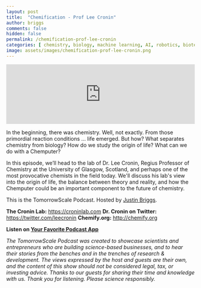 ```yaml
---
layout: post
title:  "Chemification - Prof Lee Cronin"
author: briggs
comments: false
hidden: false
permalink: /chemification-prof-lee-cronin
categories: [ chemistry, biology, machine learning, AI, robotics, biotech, materials, data science, research ]
image: assets/images/chemification-prof-lee-cronin.png
---
```


<iframe src="https://anchor.fm/tomorrowscale/embed/episodes/Chemification---Prof--Lee-Cronin-ecajia" height="160px" width="100%" frameborder="0" scrolling="no"></iframe>

In the beginning, there was chemistry. Well, not exactly. From those primordial reaction conditions … life emerged. But how? What separates chemistry from biology? How do we study the origin of life? What can we do with a Chemputer?

In this episode, we’ll head to the lab of Dr. Lee Cronin, Regius Professor of Chemistry at the University of Glasgow, Scotland, and perhaps one of the most provocative chemists in the field today. We'll discuss his lab's view into the origin of life, the balance between theory and reality, and how the Chemputer could be an important component to the future of chemistry. 

This is the TomorrowScale Podcast. Hosted by [Justin Briggs](https://www.linkedin.com/in/briggsly).

**The Cronin Lab:** https://croninlab.com
**Dr. Cronin on Twitter:** https://twitter.com/leecronin
**Chemify.org:** http://chemify.org

**Listen on [Your Favorite Podcast App](https://anchor.fm/tomorrowscale/)**

*The TomorrowScale Podcast was created to showcase scientists and entrepreneurs who are building science-based businesses, and to hear their stories from the benches and in the trenches of research & development. The views expressed by the host and guests are their own, and the content of this show should not be considered legal, tax, or investing advice. Thanks to our guests for sharing their time and knowledge with us. Thank you for listening. Please science responsibly.*